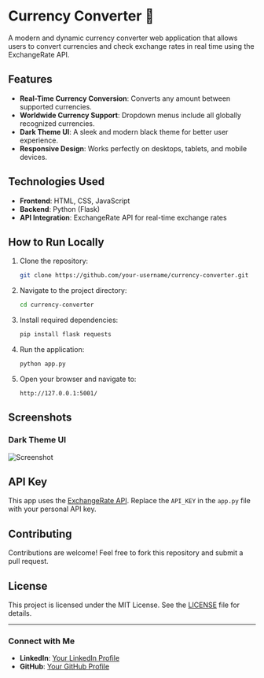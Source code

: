 # Currency Converter 💱

A modern and dynamic currency converter web application that allows users to convert currencies and check exchange rates in real time using the ExchangeRate API.

## Features
- **Real-Time Currency Conversion**: Converts any amount between supported currencies.
- **Worldwide Currency Support**: Dropdown menus include all globally recognized currencies.
- **Dark Theme UI**: A sleek and modern black theme for better user experience.
- **Responsive Design**: Works perfectly on desktops, tablets, and mobile devices.

## Technologies Used
- **Frontend**: HTML, CSS, JavaScript
- **Backend**: Python (Flask)
- **API Integration**: ExchangeRate API for real-time exchange rates

## How to Run Locally
1. Clone the repository:
    ```bash
    git clone https://github.com/your-username/currency-converter.git
    ```
2. Navigate to the project directory:
    ```bash
    cd currency-converter
    ```
3. Install required dependencies:
    ```bash
    pip install flask requests
    ```
4. Run the application:
    ```bash
    python app.py
    ```
5. Open your browser and navigate to:
    ```
    http://127.0.0.1:5001/
    ```

## Screenshots
### Dark Theme UI
![Screenshot](path-to-screenshot.png)

## API Key
This app uses the [ExchangeRate API](https://www.exchangerate-api.com/). Replace the `API_KEY` in the `app.py` file with your personal API key.

## Contributing
Contributions are welcome! Feel free to fork this repository and submit a pull request.

## License
This project is licensed under the MIT License. See the [LICENSE](LICENSE) file for details.

---

### Connect with Me
- **LinkedIn**: [Your LinkedIn Profile](https://www.linkedin.com/in/your-profile)
- **GitHub**: [Your GitHub Profile](https://github.com/your-username)
